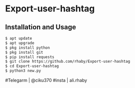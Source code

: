 # Export-user-hashtag
## Installation and Usage
```bash
$ apt update 
$ apt upgrade
$ pkg install python 
$ pkg install git
$ pip install requests
$ git clone https://github.com/rhaby/Export-user-hashtag
$ cd Export-user-hashtag
$ python3 new.py
```
#Telegarm | @ciku370
#insta | ali.rhaby
